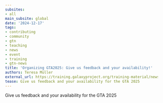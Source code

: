```yaml
---
subsites:
- all
main_subsite: global
date: '2024-12-17'
tags:
- contributing
- community
- gtn
- teaching
- news
- event
- training
- gtn-news
title: 'Organizing GTA2025: Give us feedback and your availability!'
authors: Teresa Müller
external_url: https://training.galaxyproject.org/training-material/news/2024/12/17/gta-feedback.html
tease: Give us feedback and your availability for the GTA 2025
---
```

Give us feedback and your availability for the GTA 2025